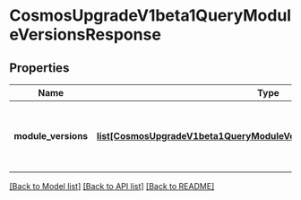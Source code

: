# CosmosUpgradeV1beta1QueryModuleVersionsResponse

## Properties
Name | Type | Description | Notes
------------ | ------------- | ------------- | -------------
**module_versions** | [**list[CosmosUpgradeV1beta1QueryModuleVersionsResponseModuleVersions]**](CosmosUpgradeV1beta1QueryModuleVersionsResponseModuleVersions.md) | module_versions is a list of module names with their consensus versions. | [optional] 

[[Back to Model list]](../README.md#documentation-for-models) [[Back to API list]](../README.md#documentation-for-api-endpoints) [[Back to README]](../README.md)


